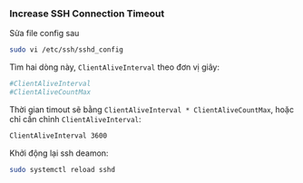 ### Increase SSH Connection Timeout

Sửa file config sau

```bash
sudo vi /etc/ssh/sshd_config
```

Tìm hai dòng này, `ClientAliveInterval` theo đơn vị giây:
```bash
#ClientAliveInterval 
#ClientAliveCountMax
```

Thời gian timout sẽ bằng `ClientAliveInterval * ClientAliveCountMax`, hoặc chỉ cần chỉnh `ClientAliveInterval`:
```bash
ClientAliveInterval 3600
```

Khởi động lại ssh deamon:
```bash
sudo systemctl reload sshd
```
